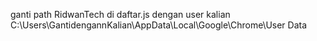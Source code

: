 ganti path RidwanTech di daftar.js dengan user kalian
C:\\Users\\GantidengannKalian\\AppData\\Local\\Google\\Chrome\\User Data

